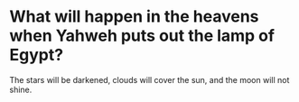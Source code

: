 # What will happen in the heavens when Yahweh puts out the lamp of Egypt?

The stars will be darkened, clouds will cover the sun, and the moon will not shine.
